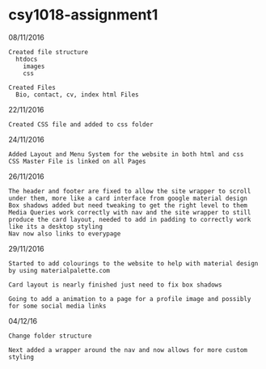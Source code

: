 # csy1018-assignment1

  08/11/2016

    Created file structure
      htdocs
        images
        css

    Created Files
      Bio, contact, cv, index html Files


  22/11/2016

    Created CSS file and added to css folder

  24/11/2016

    Added Layout and Menu System for the website in both html and css
    CSS Master File is linked on all Pages

  26/11/2016

    The header and footer are fixed to allow the site wrapper to scroll under them, more like a card interface from google material design
    Box shadows added but need tweaking to get the right level to them
    Media Queries work correctly with nav and the site wrapper to still produce the card layout, needed to add in padding to correctly work like its a desktop styling
    Nav now also links to everypage

  29/11/2016

    Started to add colourings to the website to help with material design by using materialpalette.com

    Card layout is nearly finished just need to fix box shadows

    Going to add a animation to a page for a profile image and possibly for some social media links

  04/12/16

    Change folder structure

    Next added a wrapper around the nav and now allows for more custom styling
